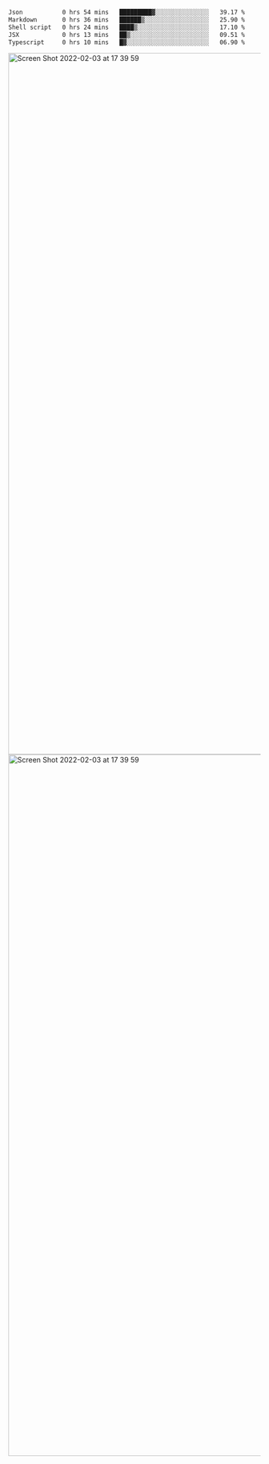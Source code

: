 <!--START_SECTION:waka-->

```txt
Json           0 hrs 54 mins   █████████▓░░░░░░░░░░░░░░░   39.17 %
Markdown       0 hrs 36 mins   ██████▒░░░░░░░░░░░░░░░░░░   25.90 %
Shell script   0 hrs 24 mins   ████▒░░░░░░░░░░░░░░░░░░░░   17.10 %
JSX            0 hrs 13 mins   ██▒░░░░░░░░░░░░░░░░░░░░░░   09.51 %
Typescript     0 hrs 10 mins   █▓░░░░░░░░░░░░░░░░░░░░░░░   06.90 %
```

<!--END_SECTION:waka-->

<img width="1400" alt="Screen Shot 2022-02-03 at 17 39 59" src="https://user-images.githubusercontent.com/45716542/152387304-f2b60485-53a6-4f4b-a818-5cefb1b0c0ae.png">
<img width="1400" alt="Screen Shot 2022-02-03 at 17 39 59" src="https://user-images.githubusercontent.com/45716542/152387273-ea5cdf21-2a45-44da-8bef-00c1763b1d42.png">

